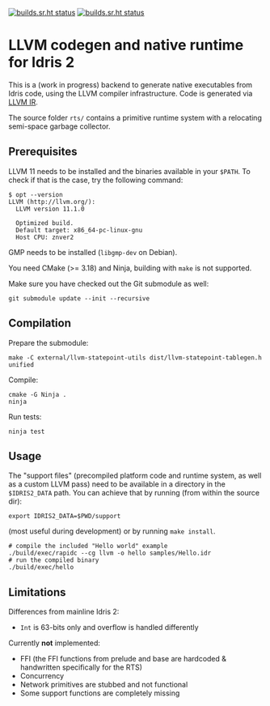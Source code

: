 [![builds.sr.ht status](https://builds.sr.ht/~cypheon/rapid/commits/cmake.yml.svg?name=Debian%c2%a0%c2%a0%c2%a0%c2%a0%c2%a0)](https://builds.sr.ht/~cypheon/rapid/commits/cmake.yml?)
[![builds.sr.ht status](https://builds.sr.ht/~cypheon/rapid/commits/freebsd.yml.svg?name=FreeBSD%c2%a0%c2%a0%c2%a0)](https://builds.sr.ht/~cypheon/rapid/commits/freebsd.yml?)

# LLVM codegen and native runtime for Idris 2

This is a (work in progress) backend to generate native executables from Idris code,
using the LLVM compiler infrastructure. Code is generated via [LLVM
IR](https://llvm.org/docs/LangRef.html).

The source folder `rts/` contains a primitive runtime system with a relocating
semi-space garbage collector.

## Prerequisites

LLVM 11 needs to be installed and the binaries available in your `$PATH`. To
check if that is the case, try the following command:

    $ opt --version
    LLVM (http://llvm.org/):
      LLVM version 11.1.0

      Optimized build.
      Default target: x86_64-pc-linux-gnu
      Host CPU: znver2

GMP needs to be installed (`libgmp-dev` on Debian).

You need CMake (>= 3.18) and Ninja, building with `make` is not supported.

Make sure you have checked out the Git submodule as well:

    git submodule update --init --recursive

## Compilation

Prepare the submodule:

    make -C external/llvm-statepoint-utils dist/llvm-statepoint-tablegen.h unified

Compile:

    cmake -G Ninja .
    ninja

Run tests:

    ninja test

## Usage

The "support files" (precompiled platform code and runtime system, as well as a
custom LLVM pass) need to be available in a directory in the `$IDRIS2_DATA`
path. You can achieve that by running (from within the source dir):

    export IDRIS2_DATA=$PWD/support

(most useful during development) or by running `make install`.

    # compile the included "Hello world" example
    ./build/exec/rapidc --cg llvm -o hello samples/Hello.idr
    # run the compiled binary
    ./build/exec/hello

## Limitations

Differences from mainline Idris 2:

 * `Int` is 63-bits only and overflow is handled differently

Currently **not** implemented:

 * FFI (the FFI functions from prelude and base are hardcoded & handwritten
     specifically for the RTS)
 * Concurrency
 * Network primitives are stubbed and not functional
 * Some support functions are completely missing

